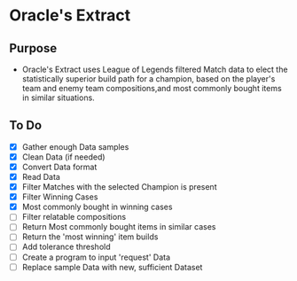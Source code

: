 # Oracle's Extract

## Purpose

- Oracle's Extract uses League of Legends filtered Match data to elect the statistically superior build path for a champion, based on the player's team and enemy team compositions,and most commonly bought items in similar situations.

## To Do

- [x] Gather enough Data samples
- [x] Clean Data (if needed)
- [x] Convert Data format
- [x] Read Data
- [x] Filter Matches with the selected Champion is present
- [x] Filter Winning Cases
- [x] Most commonly bought in winning cases
- [ ] Filter relatable compositions
- [ ] Return Most commonly bought items in similar cases
- [ ] Return the 'most winning' item builds
- [ ] Add tolerance threshold
- [ ] Create a program to input 'request' Data
- [ ] Replace sample Data with new, sufficient Dataset
